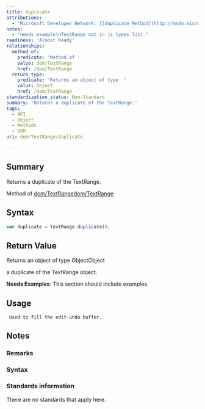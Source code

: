```yaml
---
title: duplicate
attributions:
  - 'Microsoft Developer Network: [[duplicate Method](http://msdn.microsoft.com/en-us/library/ie/ms536416(v=vs.85).aspx) Article]'
notes:
  - "needs example\nTextRange not in js types list."
readiness: 'Almost Ready'
relationships:
  method_of:
    predicate: 'Method of '
    value: dom/TextRange
    href: /dom/TextRange
  return_type:
    predicate: 'Returns an object of type  '
    value: Object
    href: /dom/TextRange
standardization_status: Non-Standard
summary: 'Returns a duplicate of the TextRange.'
tags:
  - API
  - Object
  - Methods
  - DOM
uri: dom/TextRange/duplicate

---
```

## Summary

Returns a duplicate of the TextRange.

Method of [dom/TextRange](/dom/TextRange)[dom/TextRange](/dom/TextRange)

## Syntax

``` js
var duplicate = textRange.duplicate();
```

## Return Value

Returns an object of type ObjectObject

a duplicate of the TextRange object.

**Needs Examples**: This section should include examples.

## Usage

     Used to fill the edit-undo buffer.

## Notes

### Remarks

### Syntax

### Standards information

There are no standards that apply here.
